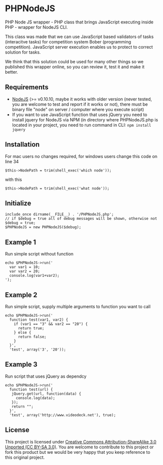 PHPNodeJS
=========

PHP Node JS wrapper - PHP class that brings JavaScript executing inside PHP - wrapper for NodeJS CLI.  
  
This class was made that we can use JavaScript based validators of tasks (interacitve tasks) for competition system Bober (programming competition). 
JavaScript server execution enables us to protect to correct solution for tasks.  
  
We think that this solution could be used for many other things so we published this wrapper online, so you can review it, test it and make it better.

Requirements
------------
- [NodeJS]("http://nodejs.org/", "NodeJS") (>= v0.10.10, maybe it works with older version (never tested, you are welcome to test and report if it works or not), there must be binary file "node" on server / computer where you execute script)
- If you want to use JavaScript function that uses jQuery you need to install jquery for NodeJS via NPM (in directory where 
PHPNodeJS.php is located in your project, you need to run command in CLI: `npm install jquery`

Installation
------------
For mac users no changes required, for windows users change this code on line 34
```
$this->NodePath = trim(shell_exec('which node'));
```
with this
```
$this->NodePath = trim(shell_exec('what node'));
```

Initialize
----------
```
include_once dirname(__FILE__) . '/PHPNodeJS.php';
// if $debug = true all of debug messages will be shown, otherwise not
$debug = true;
$PHPNodeJS = new PHPNodeJS($debug);
```

Example 1
--------
Run simple script without function
```
echo $PHPNodeJS->run('
  var var1 = 10;
  var var2 = 20;
  console.log(var1+var2);
');
```

Example 2 
---------
Run simple script, supply multiple arguments to function you want to call
```
echo $PHPNodeJS->run('
  function test(var1, var2) {
    if (var1 == "3" && var2 == "20") {
      return true;
    } else {
      return false;
    }
  }',
  'test', array('3', '20'));
```

Example 3
---------
Run script that uses jQuery as dependcy
```
echo $PHPNodeJS->run('
  function test(url) {
   jQuery.get(url, function(data) {
     console.log(data);
   });
   return "";
  }',
  'test', array('http://www.videodeck.net'), true);
```
License
-------
This project is licensed under [Creative Commons Attribution-ShareAlike 3.0 Unported (CC BY-SA 3.0)]("http://creativecommons.org/licenses/by-sa/3.0/", "CC BY-SA 3.0"). You are welcome to contribute to this project or 
fork this product but we would be very happy that you keep reference to this original project.
